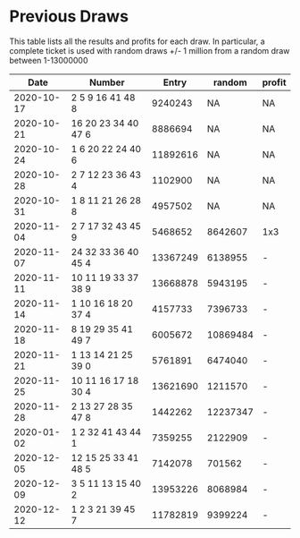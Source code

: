 # Previous Draws
This table lists all the results and profits for each draw. In particular, a complete
ticket is used with random draws +/- 1 million from a random draw between 1-13000000

| Date | Number | Entry | random | profit
| ---- | ------ | ----- | ------ | ------
| 2020-10-17 | 2 5 9 16 41 48 8 | 9240243 | NA | NA
| 2020-10-21 | 16 20 23 34 40 47 6 | 8886694 | NA | NA
| 2020-10-24 | 1 6 20 22 24 40 6 | 11892616 | NA | NA
| 2020-10-28 | 2 7 12 23 36 43 4 | 1102900 | NA | NA
| 2020-10-31 | 1 8 11 21 26 28 8 | 4957502 | NA | NA
| 2020-11-04 | 2 7 17 32 43 45 9 | 5468652 | 8642607 | 1x3
| 2020-11-07 | 24 32 33 36 40 45 4 | 13367249 | 6138955 | -
| 2020-11-11 | 10 11 19 33 37 38 9 | 13668878 | 5943195 | -
| 2020-11-14 | 1 10 16 18 20 37 4 | 4157733 | 7396733 | -
| 2020-11-18 | 8 19 29 35 41 49 7 | 6005672 | 10869484 | -
| 2020-11-21 | 1 13 14 21 25 39 0  | 5761891 | 6474040 | - 
| 2020-11-25 | 10 11 16 17 18 30 4 | 13621690 | 1211570 | -
| 2020-11-28 | 2 13 27 28 35 47 8 | 1442262 | 12237347 | -
| 2020-01-02 | 1 2 32 41 43 44 1 | 7359255 | 2122909 | -
| 2020-12-05 | 12 15 25 33 41 48 5 | 7142078 | 701562 | -
| 2020-12-09 | 3 5 11 13 15 40 2 | 13953226 | 8068984 | -
| 2020-12-12 | 1 2 3 21 39 45 7 | 11782819 | 9399224 | -
